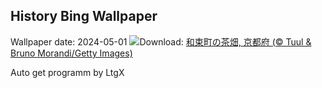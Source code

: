 ## History Bing Wallpaper
Wallpaper date: 2024-05-01
![](https://www.bing.com/th?id=OHR.TeaGarden2024_JA-JP5324737275_UHD.jpg&w=1000)Download: [和束町の茶畑, 京都府 (© Tuul & Bruno Morandi/Getty Images)](https://www.bing.com/th?id=OHR.TeaGarden2024_JA-JP5324737275_UHD.jpg)

Auto get programm by LtgX
